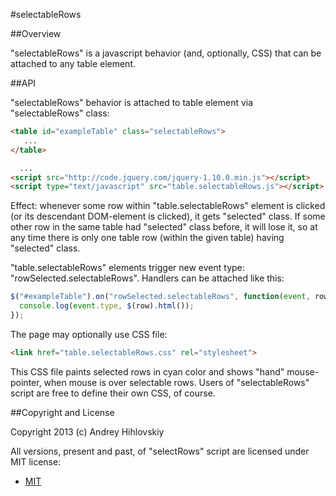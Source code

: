 #selectableRows

##Overview

"selectableRows" is a javascript behavior (and, optionally, CSS) that can be attached to any table element.

##API

"selectableRows" behavior is attached to table element via "selectableRows" class:

```html
<table id="exampleTable" class="selectableRows">
   ...
</table>

  ...
<script src="http://code.jquery.com/jquery-1.10.0.min.js"></script>
<script type="text/javascript" src="table.selectableRows.js"></script>
```

Effect: whenever some row within "table.selectableRows" element is clicked (or its descendant DOM-element is clicked), 
it gets "selected" class. If some other row in the same table had "selected" class before, it will lose it, 
so at any time there is only one table row (within the given table) having "selected" class.

"table.selectableRows" elements trigger new event type: "rowSelected.selectableRows". Handlers can be attached like this:
```javascript
$("#exampleTable").on("rowSelected.selectableRows", function(event, row) {
  console.log(event.type, $(row).html());
});
```

The page may optionally use CSS file:
```html
<link href="table.selectableRows.css" rel="stylesheet">
```

This CSS file paints selected rows in cyan color and shows "hand" mouse-pointer, when mouse is over selectable rows.
Users of "selectableRows" script are free to define their own CSS, of course.

##Copyright and License

Copyright 2013 (c) Andrey Hihlovskiy

All versions, present and past, of "selectRows" script are licensed under MIT license:

* [MIT](http://opensource.org/licenses/MIT)
